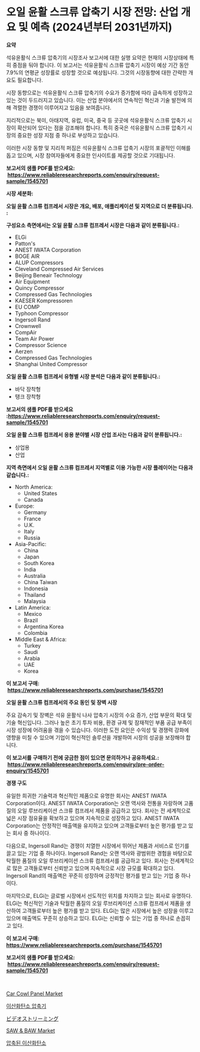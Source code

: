 <p><h1>오일 윤활 스크류 압축기 시장 전망: 산업 개요 및 예측 (2024년부터 2031년까지)</h1></p><p><strong>요약</strong></p>
<p><p>석유윤활식 스크류 압축기의 시장조사 보고서에 대한 실행 요약은 현재의 시장상태에 특히 중점을 둬야 합니다. 이 보고서는 석유윤활식 스크류 압축기 시장이 예상 기간 동안 7.9%의 연평균 성장률로 성장할 것으로 예상됩니다. 그것의 시장동향에 대한 간략한 개요도 필요합니다.</p><p>시장 동향으로는 석유윤활식 스크류 압축기의 수요가 증가함에 따라 급속하게 성장하고 있는 것이 두드러지고 있습니다. 이는 산업 분야에서의 연속적인 혁신과 기술 발전에 의해 격렬한 경쟁이 이루어지고 있음을 보여줍니다.</p><p>지리적으로는 북미, 아태지역, 유럽, 미국, 중국 등 곳곳에 석유윤활식 스크류 압축기 시장이 확산되어 있다는 점을 강조해야 합니다. 특히 중국은 석유윤활식 스크류 압축기 시장의 중요한 성장 지점 중 하나로 부상하고 있습니다.</p><p>이러한 시장 동향 및 지리적 퍼짐은 석유윤활식 스크류 압축기 시장의 포괄적인 이해를 돕고 있으며, 시장 참여자들에게 중요한 인사이트를 제공할 것으로 기대됩니다.</p></p>
<p><strong>보고서의 샘플 PDF를 받으세요: &nbsp;<a href="https://www.reliableresearchreports.com/enquiry/request-sample/1545701">https://www.reliableresearchreports.com/enquiry/request-sample/1545701</a></strong></p>
<p><strong>시장 세분화:</strong></p>
<p><strong> 오일 윤활 스크류 컴프레서 시장은 개요, 배포, 애플리케이션 및 지역으로 더 분류됩니다. :</strong></p>
<p><strong>구성요소 측면에서는 오일 윤활 스크류 컴프레서 시장은 다음과 같이 분류됩니다.:</strong></p>
<p><ul><li>ELGi</li><li>Patton's</li><li>ANEST IWATA Corporation</li><li>BOGE AIR</li><li>ALUP Compressors</li><li>Cleveland Compressed Air Services</li><li>Beijing Beneair Technology</li><li>Air Equipment</li><li>Quincy Compressor</li><li>Compressed Gas Technologies</li><li>KAESER Kompressoren</li><li>EU COMP</li><li>Typhoon Compressor</li><li>Ingersoll Rand</li><li>Crownwell</li><li>CompAir</li><li>Team Air Power</li><li>Compressor Science</li><li>Aerzen</li><li>Compressed Gas Technologies</li><li>Shanghai United Compressor</li></ul></p>
<p><strong> 오일 윤활 스크류 컴프레서 유형별 시장 분석은 다음과 같이 분류됩니다.:</strong></p>
<p><ul><li>바닥 장착형</li><li>탱크 장착형</li></ul></p>
<p><strong>보고서의 샘플 PDF를 받으세요 :<a href="https://www.reliableresearchreports.com/enquiry/request-sample/1545701">https://www.reliableresearchreports.com/enquiry/request-sample/1545701</a></strong></p>
<p><strong> 오일 윤활 스크류 컴프레서 응용 분야별 시장 산업 조사는 다음과 같이 분류됩니다.:</strong></p>
<p><ul><li>상업용</li><li>산업</li></ul></p>
<p><strong>지역 측면에서 오일 윤활 스크류 컴프레서 지역별로 이용 가능한 시장 플레이어는 다음과 같습니다.:</strong></p>
<p><ul>
    <li>
        North America:
        <ul>
            <li>United States</li>
            <li>Canada</li>
        </ul>
    </li>
    <li>
        Europe:
        <ul>
            <li>Germany</li>
            <li>France</li>
            <li>U.K.</li>
            <li>Italy</li>
            <li>Russia</li>
        </ul>
    </li>
    <li>
        Asia-Pacific:
        <ul>
            <li>China</li>
            <li>Japan</li>
            <li>South Korea</li>
            <li>India</li>
            <li>Australia</li>
            <li>China Taiwan</li>
            <li>Indonesia</li>
            <li>Thailand</li>
            <li>Malaysia</li>
        </ul>
    </li>
    <li>
        Latin America:
        <ul>
            <li>Mexico</li>
            <li>Brazil</li>
            <li>Argentina Korea</li>
            <li>Colombia</li>
        </ul>
    </li>
    <li>
        Middle East & Africa:
        <ul>
            <li>Turkey</li>
            <li>Saudi</li>
            <li>Arabia</li>
            <li>UAE</li>
            <li>Korea</li>
        </ul>
    </li>
    </ul></p>
<p><strong>이 보고서 구매: &nbsp;<a href="https://www.reliableresearchreports.com/purchase/1545701">https://www.reliableresearchreports.com/purchase/1545701</a></strong></p>
<p><strong>오일 윤활 스크류 컴프레서의 주요 동인 및 장벽 시장</strong></p>
<p><p>주요 감속기 및 장벽은 석유 윤활식 나사 압축기 시장의 수요 증가, 산업 부문의 확대 및 기술 혁신입니다. 그러나 높은 초기 투자 비용, 환경 규제 및 잠재적인 부품 공급 부족이 시장 성장에 어려움을 겪을 수 있습니다. 이러한 도전 요인은 수익성 및 경쟁력 강화에 영향을 미칠 수 있으며 기업이 혁신적인 솔루션을 개발하여 시장의 성공을 보장해야 합니다.</p></p>
<p><strong>이 보고서를 구매하기 전에 궁금한 점이 있으면 문의하거나 공유하세요.: &nbsp;<a href="https://www.reliableresearchreports.com/enquiry/pre-order-enquiry/1545701">https://www.reliableresearchreports.com/enquiry/pre-order-enquiry/1545701</a></strong></p>
<p><strong>경쟁 구도</strong></p>
<p><p>유일한 희귀한 기술력과 혁신적인 제품으로 유명한 회사는 ANEST IWATA Corporation이다. ANEST IWATA Corporation는 오랜 역사와 전통을 자랑하며 고품질의 오일 루브리케이션 스크류 컴프레서 제품을 공급하고 있다. 회사는 전 세계적으로 넓은 시장 점유율을 확보하고 있으며 지속적으로 성장하고 있다. ANEST IWATA Corporation는 안정적인 매출액을 유지하고 있으며 고객들로부터 높은 평가를 받고 있는 회사 중 하나이다.</p><p>다음으로, Ingersoll Rand는 경쟁이 치열한 시장에서 뛰어난 제품과 서비스로 인기를 끌고 있는 기업 중 하나이다. Ingersoll Rand는 오랜 역사와 광범위한 경험을 바탕으로 탁월한 품질의 오일 루브리케이션 스크류 컴프레서를 공급하고 있다. 회사는 전세계적으로 많은 고객들로부터 신뢰받고 있으며 지속적으로 시장 규모를 확대하고 있다. Ingersoll Rand의 매출액은 꾸준히 성장하며 긍정적인 평가를 받고 있는 기업 중 하나이다.</p><p>마지막으로, ELGi는 글로벌 시장에서 선도적인 위치를 차지하고 있는 회사로 유명하다. ELGi는 혁신적인 기술과 탁월한 품질의 오일 루브리케이션 스크류 컴프레서 제품을 생산하여 고객들로부터 높은 평가를 받고 있다. ELGi는 많은 시장에서 높은 성장을 이루고 있으며 매출액도 꾸준히 상승하고 있다. ELGi는 신뢰할 수 있는 기업 중 하나로 손꼽히고 있다.</p></p>
<p><strong>이 보고서 구매: &nbsp; <a href="https://www.reliableresearchreports.com/purchase/1545701">https://www.reliableresearchreports.com/purchase/1545701</a></strong></p>
<p><strong>보고서의 샘플 PDF를 받으세요: &nbsp;<a href="https://www.reliableresearchreports.com/enquiry/request-sample/1545701">https://www.reliableresearchreports.com/enquiry/request-sample/1545701</a></strong><strong></strong></p>
<p>&nbsp;</p>
<p><p><a href="https://issuu.com/reportprime-2/docs/car-cowl-panel-market-size-2030.pptx">Car Cowl Panel Market</a></p><p><a href="https://github.com/vsn7qpua81q/Market-Research-Report-List-1/blob/main/160136813112.md">이산화탄소 압축기</a></p><p><a href="https://github.com/adcxff01450218/Market-Research-Report-List-1/blob/main/723847714064.md">ビデオストリーミング</a></p><p><a href="https://github.com/jhcraigie/Market-Research-Report-List-2/blob/main/saw-baw-market.md">SAW & BAW Market</a></p><p><a href="https://github.com/trmesnao7959541/Market-Research-Report-List-1/blob/main/181996513111.md">압축된 이산화탄소</a></p></p>